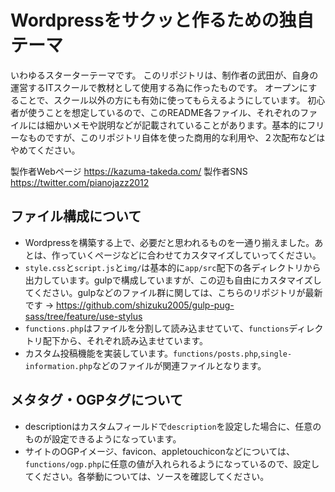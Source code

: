 # Wordpressをサクッと作るための独自テーマ
いわゆるスターターテーマです。
このリポジトリは、制作者の武田が、自身の運営するITスクールで教材として使用する為に作ったものです。 オープンにすることで、スクール以外の方にも有効に使ってもらえるようにしています。
初心者が使うことを想定しているので、このREADME各ファイル、それぞれのファイルには細かいメモや説明などが記載されていることがあります。基本的にフリーなものですが、このリポジトリ自体を使った商用的な利用や、２次配布などはやめてください。

製作者Webページ https://kazuma-takeda.com/
製作者SNS https://twitter.com/pianojazz2012

## ファイル構成について
- Wordpressを構築する上で、必要だと思われるものを一通り揃えました。あとは、作っていくページなどに合わせてカスタマイズしていってください。
- `style.css`と`script.js`と`img/`は基本的に`app/src`配下の各ディレクトリから出力しています。gulpで構成していますが、この辺も自由にカスタマイズしてください。gulpなどのファイル群に関しては、こちらのリポジトリが最新です → https://github.com/shizuku2005/gulp-pug-sass/tree/feature/use-stylus
- `functions.php`はファイルを分割して読み込ませていて、`functions`ディレクトリ配下から、それぞれ読み込ませています。
- カスタム投稿機能を実装しています。`functions/posts.php`,`single-information.php`などのファイルが関連ファイルとなります。

## メタタグ・OGPタグについて
- descriptionはカスタムフィールドで`description`を設定した場合に、任意のものが設定できるようになっています。
- サイトのOGPイメージ、favicon、appletouchiconなどについては、`functions/ogp.php`に任意の値が入れられるようになっているので、設定してください。各挙動については、ソースを確認してください。


